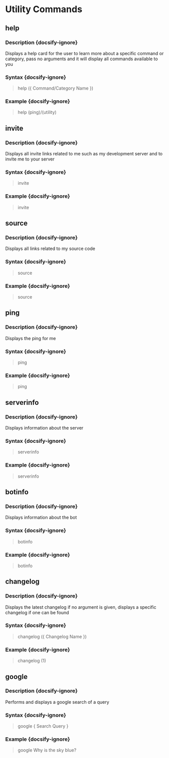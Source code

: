 # Utility Commands
## help
### Description {docsify-ignore}
Displays a help card for the user to learn more about a specific command or category, pass no arguments and it will display all commands available to you
### Syntax {docsify-ignore}

> help ({ Command/Category Name })

### Example {docsify-ignore}

> help (ping)/(utility)

## invite
### Description {docsify-ignore}
Displays all invite links related to me such as my development server and to invite me to your server
### Syntax {docsify-ignore}

> invite

### Example {docsify-ignore}

> invite

## source
### Description {docsify-ignore}
Displays all links related to my source code
### Syntax {docsify-ignore}

> source

### Example {docsify-ignore}

> source

## ping
### Description {docsify-ignore}
Displays the ping for me
### Syntax {docsify-ignore}

> ping

### Example {docsify-ignore}

> ping

## serverinfo
### Description {docsify-ignore}
Displays information about the server
### Syntax {docsify-ignore}

> serverinfo

### Example {docsify-ignore}

> serverinfo

## botinfo
### Description {docsify-ignore}
Displays information about the bot
### Syntax {docsify-ignore}

> botinfo

### Example {docsify-ignore}

> botinfo

## changelog
### Description {docsify-ignore}
Displays the latest changelog if no argument is given, displays a specific changelog if one can be found
### Syntax {docsify-ignore}

> changelog ({ Changelog Name })

### Example {docsify-ignore}

> changelog (1)

## google
### Description {docsify-ignore}
Performs and displays a google search of a query
### Syntax {docsify-ignore}

> google { Search Query }

### Example {docsify-ignore}

> google Why is the sky blue?

